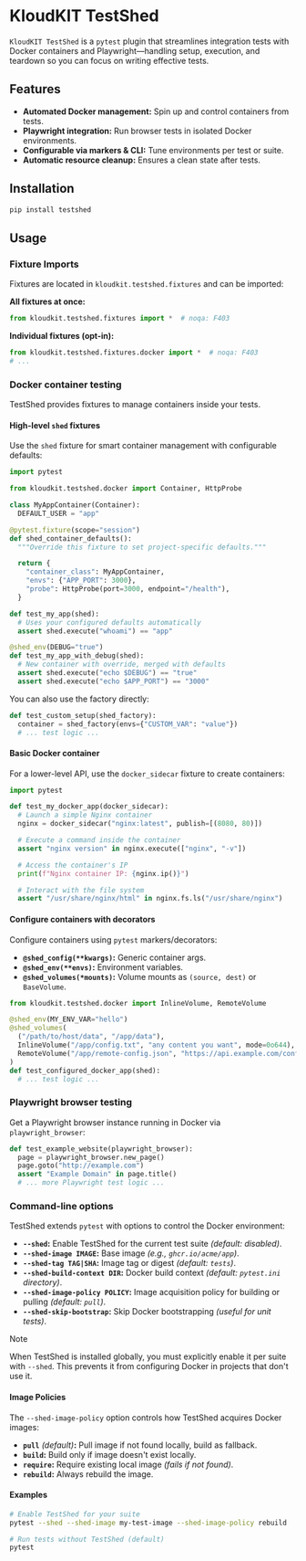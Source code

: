 # KloudKIT TestShed

`KloudKIT TestShed` is a `pytest` plugin that streamlines integration tests with Docker
containers and Playwright—handling setup, execution, and teardown so you can focus on
writing effective tests.

## Features

- **Automated Docker management:** Spin up and control containers from tests.
- **Playwright integration:** Run browser tests in isolated Docker environments.
- **Configurable via markers & CLI:** Tune environments per test or suite.
- **Automatic resource cleanup:** Ensures a clean state after tests.

## Installation

```sh
pip install testshed
```

## Usage

### Fixture Imports

Fixtures are located in `kloudkit.testshed.fixtures` and can be imported:

**All fixtures at once:**

```python
from kloudkit.testshed.fixtures import *  # noqa: F403
```

**Individual fixtures (opt-in):**

```python
from kloudkit.testshed.fixtures.docker import *  # noqa: F403
# ...
```

### Docker container testing

TestShed provides fixtures to manage containers inside your tests.

#### High-level `shed` fixtures

Use the `shed` fixture for smart container management with configurable defaults:

```python
import pytest

from kloudkit.testshed.docker import Container, HttpProbe

class MyAppContainer(Container):
  DEFAULT_USER = "app"

@pytest.fixture(scope="session")
def shed_container_defaults():
  """Override this fixture to set project-specific defaults."""

  return {
    "container_class": MyAppContainer,
    "envs": {"APP_PORT": 3000},
    "probe": HttpProbe(port=3000, endpoint="/health"),
  }

def test_my_app(shed):
  # Uses your configured defaults automatically
  assert shed.execute("whoami") == "app"

@shed_env(DEBUG="true")
def test_my_app_with_debug(shed):
  # New container with override, merged with defaults
  assert shed.execute("echo $DEBUG") == "true"
  assert shed.execute("echo $APP_PORT") == "3000"
```

You can also use the factory directly:

```python
def test_custom_setup(shed_factory):
  container = shed_factory(envs={"CUSTOM_VAR": "value"})
  # ... test logic ...
```

#### Basic Docker container

For a lower-level API, use the `docker_sidecar` fixture to create containers:

```python
import pytest

def test_my_docker_app(docker_sidecar):
  # Launch a simple Nginx container
  nginx = docker_sidecar("nginx:latest", publish=[(8080, 80)])

  # Execute a command inside the container
  assert "nginx version" in nginx.execute(["nginx", "-v"])

  # Access the container's IP
  print(f"Nginx container IP: {nginx.ip()}")

  # Interact with the file system
  assert "/usr/share/nginx/html" in nginx.fs.ls("/usr/share/nginx")
```

#### Configure containers with decorators

Configure containers using `pytest` markers/decorators:

- **`@shed_config(**kwargs)`:** Generic container args.
- **`@shed_env(**envs)`:** Environment variables.
- **`@shed_volumes(*mounts)`:** Volume mounts as `(source, dest)` or `BaseVolume`.

```python
from kloudkit.testshed.docker import InlineVolume, RemoteVolume

@shed_env(MY_ENV_VAR="hello")
@shed_volumes(
  ("/path/to/host/data", "/app/data"),
  InlineVolume("/app/config.txt", "any content you want", mode=0o644),
  RemoteVolume("/app/remote-config.json", "https://api.example.com/config.json", mode=0o644),
)
def test_configured_docker_app(shed):
  # ... test logic ...
```

### Playwright browser testing

Get a Playwright browser instance running in Docker via `playwright_browser`:

```python
def test_example_website(playwright_browser):
  page = playwright_browser.new_page()
  page.goto("http://example.com")
  assert "Example Domain" in page.title()
  # ... more Playwright test logic ...
```

### Command-line options

TestShed extends `pytest` with options to control the Docker environment:

- **`--shed`:** Enable TestShed for the current test suite *(default: disabled)*.
- **`--shed-image IMAGE`:** Base image *(e.g., `ghcr.io/acme/app`)*.
- **`--shed-tag TAG|SHA`:** Image tag or digest *(default: `tests`)*.
- **`--shed-build-context DIR`:** Docker build context *(default: `pytest.ini` directory)*.
- **`--shed-image-policy POLICY`:** Image acquisition policy for building or pulling *(default: `pull`)*.
- **`--shed-skip-bootstrap`:** Skip Docker bootstrapping *(useful for unit tests)*.

> [!NOTE]
> When TestShed is installed globally, you must explicitly enable it per suite with
> `--shed`.
> This prevents it from configuring Docker in projects that don't use it.

#### Image Policies

The `--shed-image-policy` option controls how TestShed acquires Docker images:

- **`pull`** *(default)***:** Pull image if not found locally, build as fallback.
- **`build`:** Build only if image doesn't exist locally.
- **`require`:** Require existing local image *(fails if not found)*.
- **`rebuild`:** Always rebuild the image.

#### Examples

```bash
# Enable TestShed for your suite
pytest --shed --shed-image my-test-image --shed-image-policy rebuild

# Run tests without TestShed (default)
pytest
```
